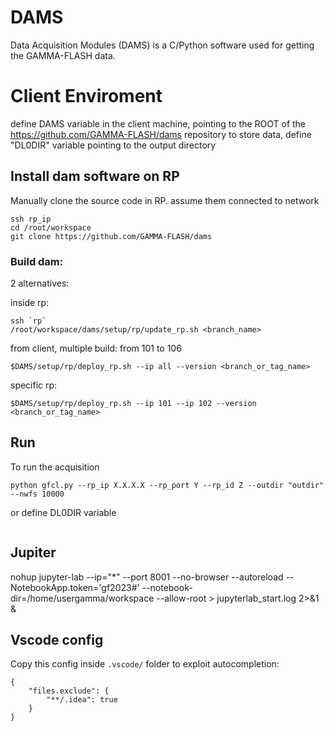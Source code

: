# DAMS
Data Acquisition Modules (DAMS) is a C/Python software used for getting the GAMMA-FLASH data.

# Client Enviroment
define DAMS variable in the client machine, pointing to the ROOT of the https://github.com/GAMMA-FLASH/dams repository
to store data, define "DL0DIR" variable pointing to the output directory 

## Install dam software on RP
Manually clone the source code in RP. assume them connected to network
```
ssh rp_ip 
cd /root/workspace
git clone https://github.com/GAMMA-FLASH/dams
```
### Build dam:

2 alternatives:

inside rp:
```
ssh `rp`
/root/workspace/dams/setup/rp/update_rp.sh <branch_name>
```
from client, multiple build:
from 101 to 106
```
$DAMS/setup/rp/deploy_rp.sh --ip all --version <branch_or_tag_name>
```
specific rp:
```
$DAMS/setup/rp/deploy_rp.sh --ip 101 --ip 102 --version <branch_or_tag_name>

```

## Run

To run the acquisition 
```
python gfcl.py --rp_ip X.X.X.X --rp_port Y --rp_id Z --outdir "outdir" --nwfs 10000
```
or define DL0DIR variable
```

```


## Jupiter
nohup jupyter-lab --ip="*" --port 8001 --no-browser --autoreload --NotebookApp.token='gf2023#'  --notebook-dir=/home/usergamma/workspace --allow-root > jupyterlab_start.log 2>&1 &


## Vscode config 
Copy this config inside `.vscode/` folder to exploit autocompletion:

```
{
    "files.exclude": {
        "**/.idea": true
    }
}
```